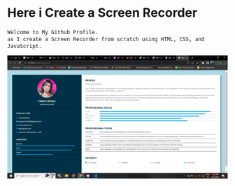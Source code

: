 # Here i Create a Screen Recorder
```
Welcome to My Github Profile.
as I create a Screen Recorder from scratch using HTML, CSS, and JavaScript.
```
![image](https://github.com/ParagUnhale1998/Resume-cv-Website/blob/main/preview.png)

